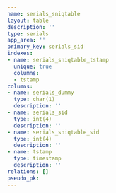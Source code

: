 ```yaml
---
name: serials_sniqtable
layout: table
description: ''
type: serials
app_area: ''
primary_key: serials_sid
indexes:
- name: serials_sniqtable_tstamp
  unique: true
  columns:
  - tstamp
columns:
- name: serials_dummy
  type: char(1)
  description: ''
- name: serials_sid
  type: int(4)
  description: ''
- name: serials_sniqtable_sid
  type: int(4)
  description: ''
- name: tstamp
  type: timestamp
  description: ''
relations: []
pseudo_pk: 
---
```


